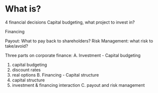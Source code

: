 # What is?
4 financial decisions
Capital budgeting, what project to invest in?

Financing

Payout: What to pay back to shareholders?
Risk Management: what risk to take/avoid?

Three parts on corporate finance:
A. Investment - Capital budgeting
1. capital budgeting
2. discount rates
3. real options
B. Financing - Capital structure
1. capital structure
2. investment & financing interaction
C. payout and risk management

